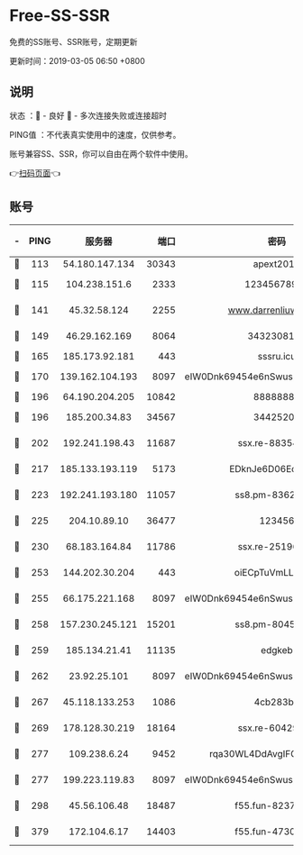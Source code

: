 # Free-SS-SSR

免费的SS账号、SSR账号，定期更新

更新时间：2019-03-05 06:50 +0800

## 说明

状态     ：🙂 - 良好 🙁 - 多次连接失败或连接超时

PING值   ：不代表真实使用中的速度，仅供参考。

账号兼容SS、SSR，你可以自由在两个软件中使用。

👉[扫码页面](https://liesauer.github.io/free-ss-ssr.github.io/)👈

## 账号

|-|PING|服务器|端口|密码|加密方式|区域|
|:----:|:----:|:-----:|-----:|:----:|:----:|:----:|
|🙂|113|54.180.147.134|30343|apext2019|chacha20|KR|
|🙂|115|104.238.151.6|2333|12345678900|aes-256-cfb|JP|
|🙂|141|45.32.58.124|2255|www.darrenliuwei.com|aes-256-cfb|JP|
|🙂|149|46.29.162.169|8064|3432308177|aes-256-cfb|RU|
|🙂|165|185.173.92.181|443|sssru.icu|rc4-md5|RU|
|🙂|170|139.162.104.193|8097|eIW0Dnk69454e6nSwuspv9DmS201tQ0D|aes-256-cfb|JP|
|🙂|196|64.190.204.205|10842|88888888|rc4-md5|US|
|🙂|196|185.200.34.83|34567|34425208|aes-256-cfb|US|
|🙂|202|192.241.198.43|11687|ssx.re-88354290|aes-256-cfb|US|
|🙂|217|185.133.193.119|5173|EDknJe6D06EoWDaw|aes-256-cfb|US|
|🙂|223|192.241.193.180|11057|ss8.pm-83620677|aes-256-cfb|US|
|🙂|225|204.10.89.10|36477|123456|aes-256-cfb|US|
|🙂|230|68.183.164.84|11786|ssx.re-25196932|aes-256-cfb|US|
|🙂|253|144.202.30.204|443|oiECpTuVmLLxk4Ts|aes-256-cfb|US|
|🙂|255|66.175.221.168|8097|eIW0Dnk69454e6nSwuspv9DmS201tQ0D|aes-256-cfb|US|
|🙂|258|157.230.245.121|15201|ss8.pm-80454151|aes-256-cfb|SG|
|🙂|259|185.134.21.41|11135|edgkeb|aes-256-cfb|GB|
|🙂|262|23.92.25.101|8097|eIW0Dnk69454e6nSwuspv9DmS201tQ0D|aes-256-cfb|US|
|🙂|267|45.118.133.253|1086|4cb283b8|aes-256-cfb|SG|
|🙂|269|178.128.30.219|18164|ssx.re-60429944|aes-256-cfb|SG|
|🙂|277|109.238.6.24|9452|rqa30WL4DdAvgIFG6Fs3znzTa|aes-256-cfb|FR|
|🙂|277|199.223.119.83|8097|eIW0Dnk69454e6nSwuspv9DmS201tQ0D|aes-256-cfb|US|
|🙂|298|45.56.106.48|18487|f55.fun-82379795|aes-256-cfb|US|
|🙂|379|172.104.6.17|14403|f55.fun-47304627|aes-256-cfb|US|
